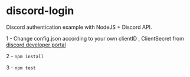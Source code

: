 # discord-login
Discord authentication example with NodeJS + Discord API.

1 - Change config.json according to your own clientID , ClientSecret from <a href="https://discord.com/developers/applications"> discord developer portal</a>

2 - `npm install`

3 - `npm test` 
